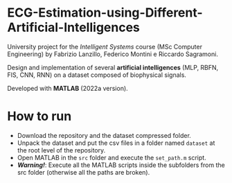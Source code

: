 # ECG-Estimation-using-Different-Artificial-Intelligences
University project for the *Intelligent Systems* course (MSc Computer Engineering) by Fabrizio Lanzillo, Federico Montini e Riccardo Sagramoni.

Design and implementation of several **artificial intelligences** (MLP, RBFN, FIS, CNN, RNN) on a dataset composed of biophysical signals.

Developed with **MATLAB** (2022a version).

# How to run
- Download the repository and the dataset compressed folder.
- Unpack the dataset and put the csv files in a folder named `dataset` at the root level of the repository.
- Open MATLAB in the `src` folder and execute the `set_path.m` script.
- ***Warning!***: Execute all the MATLAB scripts inside the subfolders from the src folder (otherwise all the paths are broken).
